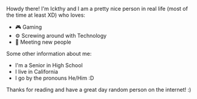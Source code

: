 Howdy there! I'm Ickthy and I am a pretty nice person in real life (most of the time at least XD) who loves:

- 🎮 Gaming 
- ⚙ Screwing around with Technology 
- 🤝 Meeting new people 

Some other information about me:

- I'm a Senior in High School 
- I live in California 
- I go by the pronouns He/Him :D

Thanks for reading and have a great day random person on the internet! :)
